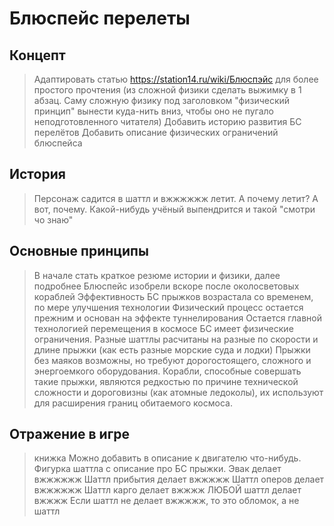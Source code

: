 # Блюспейс перелеты

## Концепт
> Адаптировать статью https://station14.ru/wiki/Блюспэйс для более простого прочтения (из сложной физики сделать выжимку в 1 абзац. Саму сложную физику под заголовком "физический принцип" вынести куда-нить вниз, чтобы оно не пугало неподготовленного читателя)
> Добавить историю развития БС перелётов
> Добавить описание физических ограничений блюспейса
## История
> Персонаж садится в шаттл и вжжжжжж летит. А почему летит? А вот, почему.
> Какой-нибудь учёный выпендрится и такой "смотри чо знаю"
## Основные принципы
> В начале стать краткое резюме истории и физики, далее подробнее
> Блюспейс изобрели вскоре после околосветовых кораблей
> Эффективность БС прыжков возрастала со временем, по мере улучшения технологии
> Физический процесс остается прежним и основан на эффекте туннелирования
> Остается главной технологией перемещения в космосе
> БС имеет физические ограничения. Разные шаттлы расчитаны на разные по скорости и длине прыжки (как есть разные морские суда и лодки)
> Прыжки без маяков возможны, но требуют дорогостоящего, сложного и энергоемкого оборудования. Корабли, способные совершать такие прыжки, являются редкостью по причине технической сложности и дороговизны (как атомные ледоколы), их используют для расширения границ обитаемого космоса.
## Отражение в игре
> книжка
> Можно добавить в описание к двигателю что-нибудь.
> Фигурка шаттла с описание про БС прыжки.
> Эвак делает вжжжжжж
> Шаттл прибытия делает вжжжжж
> Шаттл оперов делает вжжжжжж
> Шаттл карго делает вжжжж
> ЛЮБОЙ шаттл делает вжжжж
> Если шаттл не делает вжжжжж, то это обломок, а не шаттл
